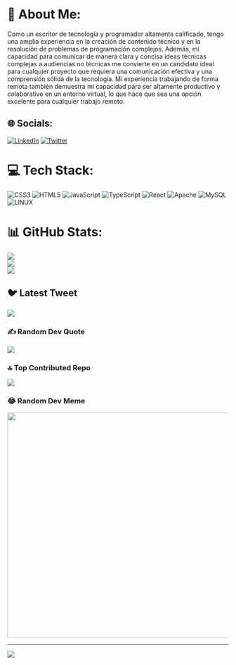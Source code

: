 # 💫 About Me:
Como un escritor de tecnología y programador altamente calificado, tengo una amplia experiencia en la creación de contenido técnico y en la resolución de problemas de programación complejos. Además, mi capacidad para comunicar de manera clara y concisa ideas técnicas complejas a audiencias no técnicas me convierte en un candidato ideal para cualquier proyecto que requiera una comunicación efectiva y una comprensión sólida de la tecnología. Mi experiencia trabajando de forma remota también demuestra mi capacidad para ser altamente productivo y colaborativo en un entorno virtual, lo que hace que sea una opción excelente para cualquier trabajo remoto.


## 🌐 Socials:
[![LinkedIn](https://img.shields.io/badge/LinkedIn-%230077B5.svg?logo=linkedin&logoColor=white)](https://linkedin.com/in/https://www.linkedin.com/in/juan-saavedra-3602a714a/) [![Twitter](https://img.shields.io/badge/Twitter-%231DA1F2.svg?logo=Twitter&logoColor=white)](https://twitter.com/https://twitter.com/trabadelsiglo21) 

# 💻 Tech Stack:
![CSS3](https://img.shields.io/badge/css3-%231572B6.svg?style=for-the-badge&logo=css3&logoColor=white) ![HTML5](https://img.shields.io/badge/html5-%23E34F26.svg?style=for-the-badge&logo=html5&logoColor=white) ![JavaScript](https://img.shields.io/badge/javascript-%23323330.svg?style=for-the-badge&logo=javascript&logoColor=%23F7DF1E) ![TypeScript](https://img.shields.io/badge/typescript-%23007ACC.svg?style=for-the-badge&logo=typescript&logoColor=white) ![React](https://img.shields.io/badge/react-%2320232a.svg?style=for-the-badge&logo=react&logoColor=%2361DAFB) ![Apache](https://img.shields.io/badge/apache-%23D42029.svg?style=for-the-badge&logo=apache&logoColor=white) ![MySQL](https://img.shields.io/badge/mysql-%2300f.svg?style=for-the-badge&logo=mysql&logoColor=white) ![LINUX](https://img.shields.io/badge/Linux-FCC624?style=for-the-badge&logo=linux&logoColor=black)
# 📊 GitHub Stats:
![](https://github-readme-stats.vercel.app/api?username=juan_saavedra&theme=dark&hide_border=false&include_all_commits=true&count_private=false)<br/>
![](https://github-readme-streak-stats.herokuapp.com/?user=juan_saavedra&theme=dark&hide_border=false)<br/>
![](https://github-readme-stats.vercel.app/api/top-langs/?username=juan_saavedra&theme=dark&hide_border=false&include_all_commits=true&count_private=false&layout=compact)

## 🐦 Latest Tweet
[![](https://gtce.itsvg.in/api?username=https://twitter.com/trabadelsiglo21)](https://github.com/VishwaGauravIn/github-twitter-card-embed)

### ✍️ Random Dev Quote
![](https://quotes-github-readme.vercel.app/api?type=horizontal&theme=radical)

### 🔝 Top Contributed Repo
![](https://github-contributor-stats.vercel.app/api?username=juan_saavedra&limit=5&theme=dark&combine_all_yearly_contributions=true)

### 😂 Random Dev Meme
<img src="https://rm.up.railway.app/" width="512px"/>

---
[![](https://visitcount.itsvg.in/api?id=juan_saavedra&icon=0&color=0)](https://visitcount.itsvg.in)

<!-- Proudly created with GPRM ( https://gprm.itsvg.in ) -->
